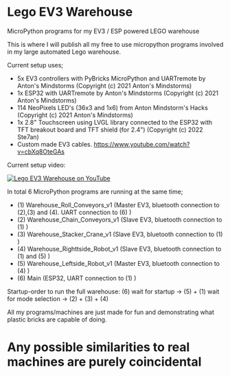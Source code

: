 # Lego EV3 Warehouse
MicroPython programs for my EV3 / ESP powered LEGO warehouse

This is where I will publish all my free to use micropython programs involved in my large automated Lego warehouse.

Current setup uses;
- 5x EV3 controllers with PyBricks MicroPython and UARTremote by Anton's Mindstorms (Copyright (c) 2021 Anton's Mindstorms)
- 1x ESP32 with UARTremote by Anton's Mindstorms (Copyright (c) 2021 Anton's Mindstorms)
- 114 NeoPixels LED's (36x3 and 1x6) from Anton Mindstorm's Hacks (Copyright (c) 2021 Anton's Mindstorms)
- 1x 2.8" Touchscreen using LVGL library connected to the ESP32 with TFT breakout board and TFT shield (for 2.4") (Copyright (c) 2022 Ste7an)
- Custom made EV3 cables. https://www.youtube.com/watch?v=cbXq8OteGAs
  
 Current setup video:
 
 [![Lego EV3 Warehouse on YouTube](https://img.youtube.com/vi/eiBUa0sTVF0/0.jpg)](https://www.youtube.com/watch?v=eiBUa0sTVF0 "Lego EV3 Warehouse on YouTube")
 
 In total 6 MicroPython programs are running at the same time;
- (1) Warehouse_Roll_Conveyors_v1   (Master EV3, bluetooth connection to (2),(3) and (4). UART connection to (6) )
- (2) Warehouse_Chain_Conveyors_v1  (Slave EV3,  bluetooth connection to (1) )
- (3) Warehouse_Stacker_Crane_v1    (Slave EV3,  bluetooth connection to (1) )
- (4) Warehouse_Righttside_Robot_v1 (Slave EV3,  bluetooth connection to (1) and (5) )
- (5) Warehouse_Leftside_Robot_v1   (Master EV3, bluetooth connection to (4) )
- (6) Main                          (ESP32, UART connection to (1) )
  
Startup-order to run the full warehouse: (6) wait for startup -> (5) + (1) wait for mode selection -> (2) + (3) + (4)

All my programs/machines are just made for fun and demonstrating what plastic bricks are capable of doing.  
# Any possible similarities to real machines are purely coincidental
